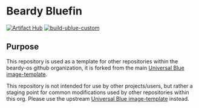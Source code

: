 # Beardy Bluefin

[![Artifact Hub](https://img.shields.io/endpoint?url=https://artifacthub.io/badge/repository/beardy-bluefin)](https://artifacthub.io/packages/search?repo=beardy-bluefin)
[![build-ublue-custom](https://github.com/beardy-os/beardy-bluefin/actions/workflows/build.yml/badge.svg)](https://github.com/beardy-os/beardy-bluefin/actions/workflows/build.yml)

## Purpose

This repository is used as a template for other repositories within the beardy-os github organization, it is forked from the main [Universal Blue image-template][ublue-image-template].

This repository is not intended for use by other projects/users, but rather a staging point for common modifications used by other repositories within this org. Please use the upstream [Universal Blue image-template][ublue-image-template] instead.

[ublue-image-template]: https://github.com/ublue-os/image-template "Universal Blue image-template"
